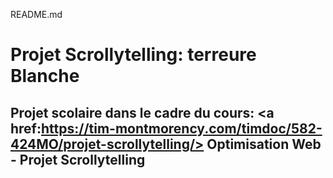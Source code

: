 README.md
# Projet Scrollytelling: terreure Blanche
## Projet scolaire dans le cadre du cours: <a href:https://tim-montmorency.com/timdoc/582-424MO/projet-scrollytelling/> Optimisation Web - Projet Scrollytelling</a>
